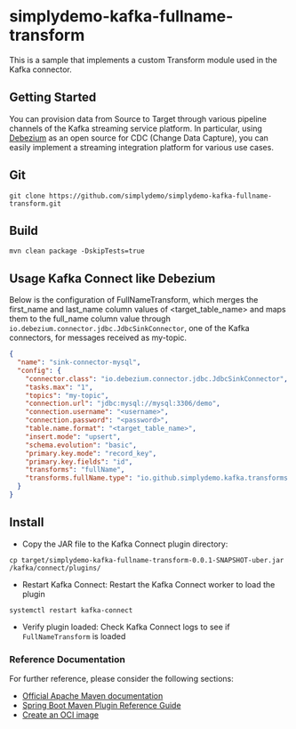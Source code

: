 # simplydemo-kafka-fullname-transform
This is a sample that implements a custom Transform module used in the Kafka connector.


## Getting Started

You can provision data from Source to Target through various pipeline channels of the Kafka streaming service platform. 
In particular, using [Debezium](https://debezium.io/) as an open source for CDC (Change Data Capture), 
you can easily implement a streaming integration platform for various use cases.


## Git

```
git clone https://github.com/simplydemo/simplydemo-kafka-fullname-transform.git
```

## Build

```
mvn clean package -DskipTests=true
```

## Usage Kafka Connect like Debezium

Below is the configuration of FullNameTransform, which merges the first_name and last_name column values of <target_table_name> and maps them to the full_name column value through `io.debezium.connector.jdbc.JdbcSinkConnector`, one of the Kafka connectors, for messages received as my-topic.

```json
{
  "name": "sink-connector-mysql",
  "config": {
    "connector.class": "io.debezium.connector.jdbc.JdbcSinkConnector",
    "tasks.max": "1",
    "topics": "my-topic",
    "connection.url": "jdbc:mysql://mysql:3306/demo",
    "connection.username": "<username>",
    "connection.password": "<password>",
    "table.name.format": "<target_table_name>",
    "insert.mode": "upsert",
    "schema.evolution": "basic",
    "primary.key.mode": "record_key",
    "primary.key.fields": "id",
    "transforms": "fullName",
    "transforms.fullName.type": "io.github.simplydemo.kafka.transforms.FullNameTransform"
  }
}
```


## Install

- Copy the JAR file to the Kafka Connect plugin directory:

```
cp target/simplydemo-kafka-fullname-transform-0.0.1-SNAPSHOT-uber.jar /kafka/connect/plugins/
```

- Restart Kafka Connect: Restart the Kafka Connect worker to load the plugin

```
systemctl restart kafka-connect
```

- Verify plugin loaded: Check Kafka Connect logs to see if `FullNameTransform` is loaded


### Reference Documentation
For further reference, please consider the following sections:

* [Official Apache Maven documentation](https://maven.apache.org/guides/index.html)
* [Spring Boot Maven Plugin Reference Guide](https://docs.spring.io/spring-boot/docs/3.1.0/maven-plugin/reference/html/)
* [Create an OCI image](https://docs.spring.io/spring-boot/docs/3.1.0/maven-plugin/reference/html/#build-image)

